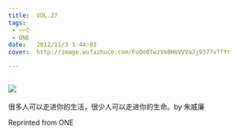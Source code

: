 ```yaml
---
title:	VOL.27
tags:
 - 一个
 - ONE
date:	2012/11/3 1:44:03
cover:	http://image.wufazhuce.com/FuOo0TwzVm8HmVVVaJj9377vTfYr

---
```

![](http://image.wufazhuce.com/FuOo0TwzVm8HmVVVaJj9377vTfYr)
---

很多人可以走进你的生活，很少人可以走进你的生命。by 朱威廉
 
Reprinted from ONE
